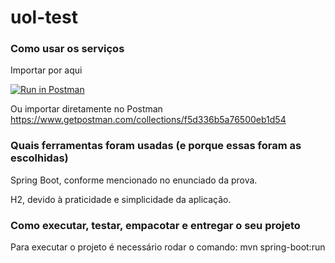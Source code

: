 # uol-test
### Como usar os serviços
Importar por aqui

[![Run in Postman](https://run.pstmn.io/button.svg)](https://app.getpostman.com/run-collection/f5d336b5a76500eb1d54)

Ou importar diretamente no Postman https://www.getpostman.com/collections/f5d336b5a76500eb1d54

### Quais ferramentas foram usadas (e porque essas foram as escolhidas)
Spring Boot,  conforme mencionado no enunciado da prova.

H2, devido à praticidade e simplicidade da aplicação.

### Como executar, testar, empacotar e entregar o seu projeto
Para executar o projeto é necessário rodar o comando: mvn spring-boot:run
